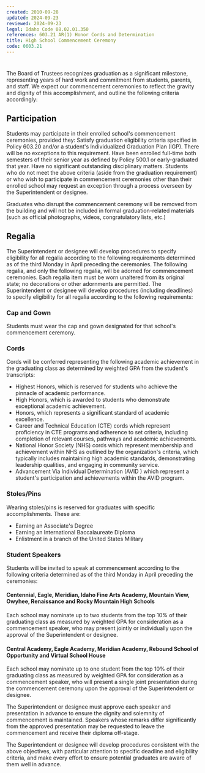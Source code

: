 ```yaml
---
created: 2010-09-28
updated: 2024-09-23
reviewed: 2024-09-23
legal: Idaho Code 08.02.01.350
references: 603.21 AR(1) Honor Cords and Determination
title: High School Commencement Ceremony
code: 0603.21
---
```


#  

The Board of Trustees recognizes graduation as a significant milestone, representing years of hard work and commitment from students, parents, and staff. We expect our commencement ceremonies to reflect the gravity and dignity of this accomplishment, and outline the following criteria accordingly:

## Participation
Students may participate in their enrolled school's commencement ceremonies, provided they:
Satisfy graduation eligibility criteria specified in Policy 603.20 and/or a student's Individualized Graduation Plan (IGP). There will be no exceptions to this requirement.
Have been enrolled full-time both semesters of their senior year as defined by Policy 500.1 or early-graduated that year.
Have no significant outstanding disciplinary matters.
Students who do not meet the above criteria (aside from the graduation requirement) or who wish to participate in commencement ceremonies other than their enrolled school may request an exception through a process overseen by the Superintendent or designee.

Graduates who disrupt the commencement ceremony will be removed from the building and will not be included in formal graduation-related materials (such as official photographs, videos, congratulatory lists, etc.)

## Regalia
The Superintendent or designee will develop procedures to specify eligibility for all regalia according to the following requirements determined as of the third Monday in April preceding the ceremonies.
The following regalia, and only the following regalia, will be adorned for commencement ceremonies. Each regalia item must be worn unaltered from its original state; no decorations or other adornments are permitted. The Superintendent or designee will develop procedures (including deadlines) to specify eligibility for all regalia according to the following requirements:

### Cap and Gown
Students must wear the cap and gown designated for that school's commencement ceremony.

### Cords
Cords will be conferred representing the following academic achievement in the graduating class as determined by weighted GPA from the student's transcripts:
- Highest Honors, which is reserved for students who achieve the pinnacle of academic performance.
- High Honors, which is awarded to students who demonstrate exceptional academic achievement.
- Honors, which represents a significant standard of academic excellence.
- Career and Technical Education (CTE) cords which represent proficiency in CTE programs and adherence to set criteria, including completion of relevant courses, pathways and academic achievements.
- National Honor Society (NHS) cords which represent membership and achievement within NHS as outlined by the organization's criteria, which typically includes maintaining high academic standards, demonstrating leadership qualities, and engaging in community service.
- Advancement Via Individual Determination (AVID ) which represent a student's participation and achievements within the AVID program.

### Stoles/Pins
Wearing stoles/pins is reserved for graduates with specific accomplishments.  These are:
- Earning an Associate's Degree
- Earning an International Baccalaureate Diploma
- Enlistment in a branch of the United States Military

### Student Speakers
Students will be invited to speak at commencement according to the following criteria determined as of the third Monday in April preceding the ceremonies:

#### Centennial, Eagle, Meridian, Idaho Fine Arts Academy, Mountain View, Owyhee, Renaissance and Rocky Mountain High Schools
Each school may nominate up to two students from the top 10% of their graduating class as measured by weighted GPA for consideration as a commencement speaker, who may present jointly or individually upon the approval of the Superintendent or designee.
#### Central Academy, Eagle Academy, Meridian Academy, Rebound School of Opportunity and Virtual School House
Each school may nominate up to one student from the top 10% of their graduating class as measured by weighted GPA for consideration as a commencement speaker, who will present a single joint presentation during the commencement ceremony upon the approval of the Superintendent or designee.

The Superintendent or designee must approve each speaker and presentation in advance to ensure the dignity and solemnity of commencement is maintained.  Speakers whose remarks differ significantly from the approved presentation may be requested to leave the commencement and receive their diploma off-stage.

The Superintendent or designee will develop procedures consistent with the above objectives, with particular attention to specific deadline and eligibility criteria, and make every effort to ensure potential graduates are aware of them well in advance.
